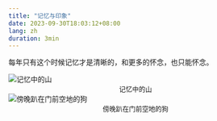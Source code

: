 ```yaml
---
title: "记忆与印象"
date: 2023-09-30T18:03:12+08:00
lang: zh
duration: 3min
---
```




每年只有这个时候记忆才是清晰的，和更多的怀念，也只能怀念。

<img src='https://s11.ax1x.com/2023/10/21/pikeG2n.jpg' alt='记忆中的山'/>

<center><span style="font-size: small;">记忆中的山</span></center>



<img src='https://s11.ax1x.com/2023/10/21/pike88s.jpg' alt='傍晚趴在门前空地的狗'/>

<center><span style="font-size: small;">傍晚趴在门前空地的狗</span></center>
